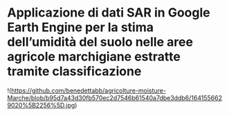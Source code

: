 # Applicazione di dati SAR in Google Earth Engine per la stima dell’umidità del suolo nelle aree agricole marchigiane estratte tramite classificazione


!(https://github.com/benedettabb/agricolture-moisture-Marche/blob/b95d7a43d30fb570ec2d7546b61540a7dbe3ddb6/1641556629020%5B2256%5D.jpg)
